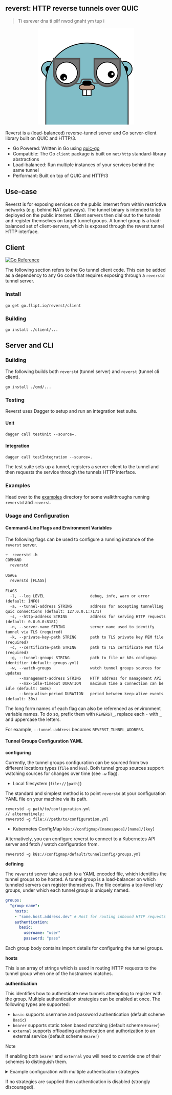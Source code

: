 reverst: HTTP reverse tunnels over QUIC
---------------------------------------

> Ti esrever dna ti pilf nwod gnaht ym tup i

<p align="center">
  <img width="300" height="300" src="./docs/gopher-glasses.svg" alt="Tunnel Gopher">
</p>

Reverst is a (load-balanced) reverse-tunnel server and Go server-client library built on QUIC and HTTP/3.

- Go Powered: Written in Go using [quic-go](https://github.com/quic-go/quic-go)
- Compatible: The Go `client` package is built on `net/http` standard-library abstractions
- Load-balanced: Run multiple instances of your services behind the same tunnel
- Performant: Built on top of QUIC and HTTP/3

## Use-case

Reverst is for exposing services on the public internet from within restrictive networks (e.g. behind NAT gateways).
The tunnel binary is intended to be deployed on the public internet.
Client servers then dial out to the tunnels and register themselves on target tunnel groups.
A tunnel group is a load-balanced set of client-servers, which is exposed through the reverst tunnel HTTP interface.

## Client

[![Go Reference](https://pkg.go.dev/badge/go.flipt.io/reverst/client.svg)](https://pkg.go.dev/go.flipt.io/reverst/client)

The following section refers to the Go tunnel client code.
This can be added as a dependency to any Go code that requires exposing through a `reverstd` tunnel server.

### Install
  
```console
go get go.flipt.io/reverst/client
```

### Building

```console
go install ./client/...
```

## Server and CLI

### Building

The following builds both `reverstd` (tunnel server) and `reverst` (tunnel cli client).

```console
go install ./cmd/...
```

### Testing

Reverst uses Dagger to setup and run an integration test suite.

#### Unit

```console
dagger call testUnit --source=.
```

#### Integration

```console
dagger call testIntegration --source=.
```

The test suite sets up a tunnel, registers a server-client to the tunnel and then requests the service through the tunnels HTTP interface.

### Examples

Head over to the [examples](./examples) directory for some walkthroughs running `reverstd` and `reverst`.

### Usage and Configuration

#### Command-Line Flags and Environment Variables

The following flags can be used to configure a running instance of the `reverst` server.

```console
➜  reverstd -h
COMMAND
  reverstd

USAGE
  reverstd [FLAGS]

FLAGS
  -l, --log LEVEL                    debug, info, warn or error (default: INFO)
  -a, --tunnel-address STRING        address for accepting tunnelling quic connections (default: 127.0.0.1:7171)
  -s, --http-address STRING          address for serving HTTP requests (default: 0.0.0.0:8181)
  -n, --server-name STRING           server name used to identify tunnel via TLS (required)
  -k, --private-key-path STRING      path to TLS private key PEM file (required)
  -c, --certificate-path STRING      path to TLS certificate PEM file (required)
  -g, --tunnel-groups STRING         path to file or k8s configmap identifier (default: groups.yml)
  -w, --watch-groups                 watch tunnel groups sources for updates
      --management-address STRING    HTTP address for management API
      --max-idle-timeout DURATION    maximum time a connection can be idle (default: 1m0s)
      --keep-alive-period DURATION   period between keep-alive events (default: 30s)
```

The long form names of each flag can also be referenced as environment variable names.
To do so, prefix them with `REVERST_`, replace each `-` with `_` and uppercase the letters.

For example, `--tunnel-address` becomes `REVERST_TUNNEL_ADDRESS`.

#### Tunnel Groups Configuration YAML

**configuring**

Currently, the tunnel groups configuration can be sourced from two different locations types (`file` and `k8s`).
Both tunnel group sources support watching sources for changes over time (see `-w` flag).

- Local filesystem (`file://[path]`)

The standard and simplest method is to point `reverstd` at your configuration YAML file on your machine via its path.

```console
reverstd -g path/to/configuration.yml
// alternatively:
reverstd -g file:///path/to/configuration.yml
```

- Kubernetes ConfigMap `k8s://configmap/[namespace]/[name]/[key]`

Alternatively, you can configure reverst to connect to a Kubernetes API server and fetch / watch configuration from.

```console
reverstd -g k8s://configmap/default/tunnelconfig/groups.yml
```

**defining**

The `reverstd` server take a path to a YAML encoded file, which identifies the tunnel groups to be hosted.
A tunnel group is a load-balancer on which tunneled servers can register themselves.
The file contains a top-level key groups, under which each tunnel group is uniquely named.

```yaml
groups:
  "group-name":
    hosts:
    - "some.host.address.dev" # Host for routing inbound HTTP requests to tunnel group
    authentication:
      basic:
        username: "user"
        password: "pass"
```

Each group body contains import details for configuring the tunnel groups.

**hosts**

This is an array of strings which is used in routing HTTP requests to the tunnel group when one of the hostnames matches.

**authentication**

This identifies how to authenticate new tunnels attempting to register with the group.
Multiple authentication strategies can be enabled at once.
The following types are supported:

- `basic` supports username and password authentication (default scheme `Basic`)
- `bearer` supports static token based matching (default scheme `Bearer`)
- `external` supports offloading authentication and authorization to an external service (default scheme `Bearer`)

> [!Note]
> If enabling both `bearer` and `external` you will need to override one of their schemes to distinguish them.

<details>

<summary>Example configuration with multiple authentication strategies</summary>

The following contains all three strategies (basic, bearer and external) enabled at once with different schemes:

```yaml
groups:
  "group-name":
    hosts:
    - "some.host.address.dev" # Host for routing inbound HTTP requests to tunnel group
    authentication:
      basic:
        username: "user"
        password: "pass"
      bearer:
        token: "some-token"
      external:
        scheme: "JWT"
        endpoint: "http://some-external-endpoint/auth/ext"
```

</details>

If no strategies are supplied then authentication is disabled (strongly discouraged).

